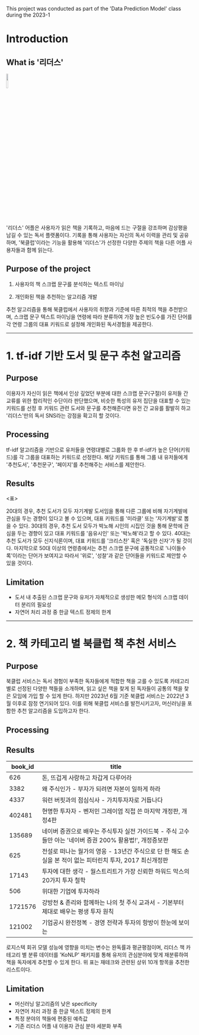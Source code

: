 This project was conducted as part of the 'Data Prediction Model' class during the 2023-1 

# Introduction 

## What is '리더스' 

<img src="https://github.com/Rukkha1024/Improving-Readers-App-Recommendations-with-ML-Analysis/assets/128712657/c7b71d73-baf5-4b3d-9474-6b770356b249" width="10%" height="10%"></img>

'리더스' 어플은 사용자가 읽은 책을 기록하고, 마음에 드는 구절을 강조하며 감상평을 남길 수 있는 독서 플랫폼이다. 기록을 통해 사용자는 자신의 독서 이력을 관리 및 공유하며, '북클럽'이라는 기능을 활용해 '리더스'가 선정한 다양한 주제의 책을 다른 어플 사용자들과 함께 읽는다. 


## Purpose of the project 

1. 사용자의 책 스크랩 문구를 분석하는 텍스트 마이닝 

2. 개인화된 책을 추천하는 알고리즘 개발 

추천 알고리즘을 통해 북클럽에서 사용자의 취향과 기준에 따른 최적의 책을 추천받으며, 스크랩 문구 텍스트 마이닝을 연령에 따라 분류하여 가장 높은 빈도수를 가진 단어를 각 연령 그룹의 대표 키워드로 설정해 개인화된 독서경험을 제공한다. 

---

# 1. tf-idf 기반 도서 및 문구 추천 알고리즘 

## Purpose 

이용자가 자신이 읽은 책에서 인상 깊었던 부분에 대한 스크랩 문구(구절)이 유저들 간 교류를 위한 합리적인 수단이라 판단했으며, 비슷한 특성의 유저 집단을 대표할 수 있는 키워드를 선정 후 키워드 관련 도서와 문구를 추천해준다면 유전 간 교유를 활발히 하고 '리더스'만의 독서 SNS라는 강점을 확고히 할 것이다. 




## Processing  

tf-idf 알고리즘을 기반으로 유저들을 연령대별로 그룹화 한 후 tf-idf가 높은 단어(키워드)를 각 그룹을 대표하는 키워드로 선정한다. 해당 키워드를 통해 그룹 내 유저들에게 '추천도서', '추천문구', '페이지'를 추천해주는 서비스를 제안한다. 

<COLAB> 


## Results 

<표> 

20대의 경우, 추천 도서가 모두 자기계발 도서임을 통해 다른 그룹에 비해 자기계발에 관심을 두는 경향이 있다고 볼 수 있으며, 대표 키워드를 '미라클' 또는 '자기계발'로 뽑을 수 있다. 30대의 경우, 추천 도서 모두가 박노해 시인의 시집인 것을 통해 문학에 관심을 두는 경향이 있고 대표 키워드를 '음유시인' 또는 '박노해'라고 할 수 있다. 40대는 추천 도서가 모두 신지식론이며, 대표 키워드를 '크리스찬' 혹은 '독실한 신자'가 될 것이다. 마지막으로 50대 이상의 연령층에서는 추천 스크랩 문구에 공통적으로 '나이들수록'이라는 단어가 보여지고 따라서 '위로', '성찰'과 같은 단어들을 키워드로 제안할 수 있을 것이다. 


## Limitation 

- 도서 내 추출된 스크랩 문구와 유저가 자체적으로 생성한 메모 형식의 스크랩 데이터 분리의 필요성 
- 자연어 처리 과정 중 한글 텍스트 정제의 한계 

---

# 2. 책 카테고리 별 북클럽 책 추천 서비스 

## Purpose 

북클럽 서비스는 독서 경험이 부족한 독자들에게 적합한 책을 고를 수 있도록 카테고리 별로 선정된 다양한 책들을 소개하며, 읽고 싶은 책을 찾게 된 독자들이 공통의 책을 찾은 모임에 가입 할 수 있게 한다. 하지만 2023년 6월 기준 북클럽 서비스는 2022년 3월 이후로 잠정 연기되어 있다. 이를 위해 북클럽 서비스를 발전시키고자, 머신러닝을 포함한 추천 알고리즘을 도입하고자 한다. 



## Processing 




## Results 

| book_id | title                                                             |
| ------- | ----------------------------------------------------------------- |
| 626     | 돈, 뜨겁게 사랑하고 차갑게 다루어라                                              |
| 3382    | 왜 주식인가 - 부자가 되려면 자본이 일하게 하라                                       |
| 4337    | 워런 버핏과의 점심식사 - 가치투자자로 거듭나다                                        |
| 402481  | 현명한 투자자 - 벤저민 그레이엄 직접 쓴 마지막 개정판, 개정4판                             |
| 135689  | 네이버 증권으로 배우는 주식투자 실전 가이드북 - 주식 고수들만 아는 '네이버 증권 200% 활용법!', 개정증보판  |
| 625     | 전설로 떠나는 월가의 영웅 - 13년간 주식으로 단 한 해도 손실을 본 적이 없는 피터린치 투자, 2017 최신개정판 |
| 17143   | 투자에 대한 생각 - 월스트리트가 가장 신뢰한 하워드 막스의 20가지 투자 철학                      |
| 506     | 위대한 기업에 투자하라                                                      |
| 1721576 | 강방천 & 존리와 함께하는 나의 첫 주식 교과서 - 기본부터 제대로 배우는 평생 투자 원칙                |
| 121002  | 기업공시 완전정복 - 경영 전략과 투자의 항방이 한눈에 보이는                                |

로지스텍 회귀 모델 성능에 영향을 미치는 변수는 완독률과 평균평점이며, 리더스 책 카테고리 별 분류 데이터를 'KoNLP' 패키지를 통해 유저의 관심분야에 맞게 재분류하여 책을 독자에게 추천할 수 있게 한다. 위 표는 재테크와 관련된 상위 10개 항목을 추천한 리스트이다. 



## Limitation 

- 머신러닝 알고리즘의 낮은 specificity 
- 자연어 처리 과정 중 한글 텍스트 정제의 한계 
- 특정 분야의 책들에 편중된 예측값 
- 기존 리더스 어플 내 이용자 관심 분야 세분화 부족 
